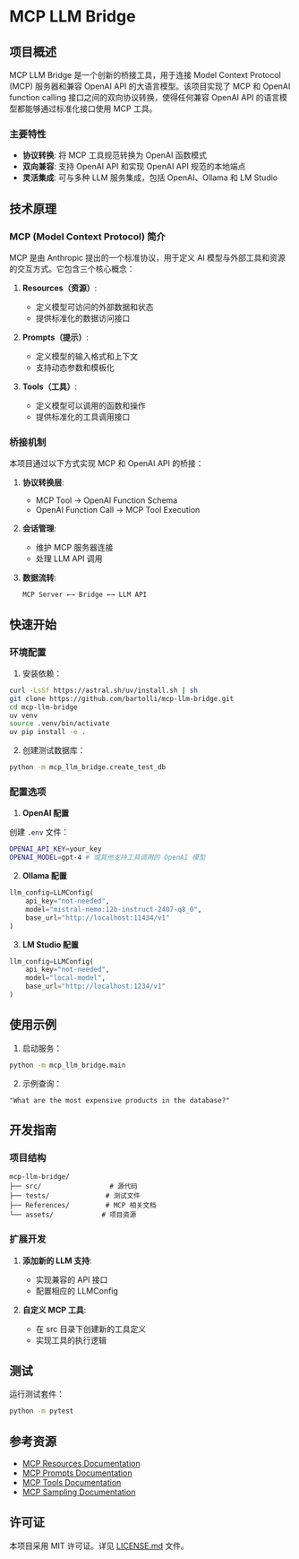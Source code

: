 # MCP LLM Bridge

## 项目概述

MCP LLM Bridge 是一个创新的桥接工具，用于连接 Model Context Protocol (MCP) 服务器和兼容 OpenAI API 的大语言模型。该项目实现了 MCP 和 OpenAI function calling 接口之间的双向协议转换，使得任何兼容 OpenAI API 的语言模型都能够通过标准化接口使用 MCP 工具。

### 主要特性

- **协议转换**: 将 MCP 工具规范转换为 OpenAI 函数模式
- **双向兼容**: 支持 OpenAI API 和实现 OpenAI API 规范的本地端点
- **灵活集成**: 可与多种 LLM 服务集成，包括 OpenAI、Ollama 和 LM Studio

## 技术原理

### MCP (Model Context Protocol) 简介

MCP 是由 Anthropic 提出的一个标准协议，用于定义 AI 模型与外部工具和资源的交互方式。它包含三个核心概念：

1. **Resources（资源）**: 
   - 定义模型可访问的外部数据和状态
   - 提供标准化的数据访问接口

2. **Prompts（提示）**: 
   - 定义模型的输入格式和上下文
   - 支持动态参数和模板化

3. **Tools（工具）**: 
   - 定义模型可以调用的函数和操作
   - 提供标准化的工具调用接口

### 桥接机制

本项目通过以下方式实现 MCP 和 OpenAI API 的桥接：

1. **协议转换层**:
   - MCP Tool → OpenAI Function Schema
   - OpenAI Function Call → MCP Tool Execution

2. **会话管理**:
   - 维护 MCP 服务器连接
   - 处理 LLM API 调用

3. **数据流转**:
   ```
   MCP Server ←→ Bridge ←→ LLM API
   ```

## 快速开始

### 环境配置

1. 安装依赖：
```bash
curl -LsSf https://astral.sh/uv/install.sh | sh
git clone https://github.com/bartolli/mcp-llm-bridge.git
cd mcp-llm-bridge
uv venv
source .venv/bin/activate
uv pip install -e .
```

2. 创建测试数据库：
```bash
python -m mcp_llm_bridge.create_test_db
```

### 配置选项

1. **OpenAI 配置**

创建 `.env` 文件：
```bash
OPENAI_API_KEY=your_key
OPENAI_MODEL=gpt-4 # 或其他支持工具调用的 OpenAI 模型
```

2. **Ollama 配置**
```python
llm_config=LLMConfig(
    api_key="not-needed",
    model="mistral-nemo:12b-instruct-2407-q8_0",
    base_url="http://localhost:11434/v1"
)
```

3. **LM Studio 配置**
```python
llm_config=LLMConfig(
    api_key="not-needed",
    model="local-model",
    base_url="http://localhost:1234/v1"
)
```

## 使用示例

1. 启动服务：
```bash
python -m mcp_llm_bridge.main
```

2. 示例查询：
```
"What are the most expensive products in the database?"
```

## 开发指南

### 项目结构
```
mcp-llm-bridge/
├── src/                 # 源代码
├── tests/              # 测试文件
├── References/         # MCP 相关文档
└── assets/            # 项目资源
```

### 扩展开发
1. **添加新的 LLM 支持**:
   - 实现兼容的 API 接口
   - 配置相应的 LLMConfig

2. **自定义 MCP 工具**:
   - 在 src 目录下创建新的工具定义
   - 实现工具的执行逻辑

## 测试

运行测试套件：
```bash
python -m pytest
```

## 参考资源

- [MCP Resources Documentation](https://modelcontextprotocol.io/docs/concepts/resources)
- [MCP Prompts Documentation](https://modelcontextprotocol.io/docs/concepts/prompts)
- [MCP Tools Documentation](https://modelcontextprotocol.io/docs/concepts/tools)
- [MCP Sampling Documentation](https://modelcontextprotocol.io/docs/concepts/sampling)

## 许可证

本项目采用 MIT 许可证。详见 [LICENSE.md](LICENSE.md) 文件。
